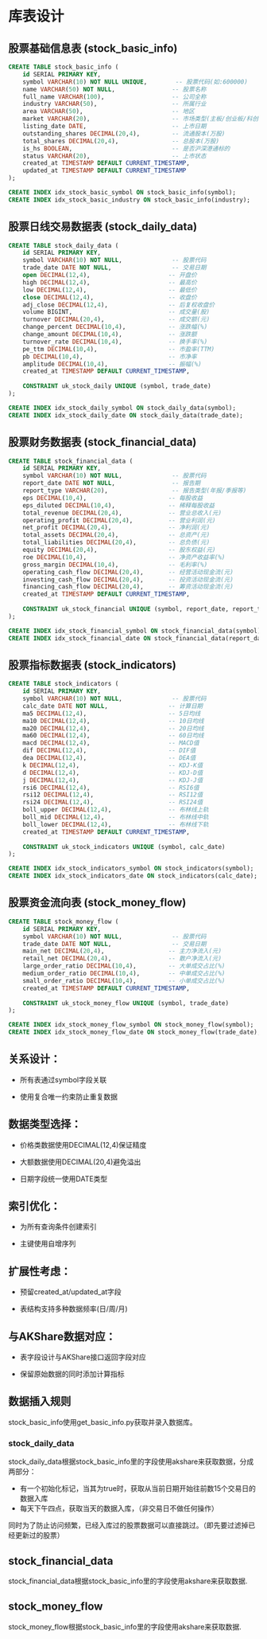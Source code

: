# 库表设计

## 股票基础信息表 (stock_basic_info)

```sql
CREATE TABLE stock_basic_info (
    id SERIAL PRIMARY KEY,
    symbol VARCHAR(10) NOT NULL UNIQUE,        -- 股票代码(如:600000)
    name VARCHAR(50) NOT NULL,                -- 股票名称
    full_name VARCHAR(100),                   -- 公司全称
    industry VARCHAR(50),                     -- 所属行业
    area VARCHAR(50),                         -- 地区
    market VARCHAR(20),                       -- 市场类型(主板/创业板/科创板等)
    listing_date DATE,                        -- 上市日期
    outstanding_shares DECIMAL(20,4),         -- 流通股本(万股)
    total_shares DECIMAL(20,4),               -- 总股本(万股)
    is_hs BOOLEAN,                            -- 是否沪深港通标的
    status VARCHAR(20),                       -- 上市状态
    created_at TIMESTAMP DEFAULT CURRENT_TIMESTAMP,
    updated_at TIMESTAMP DEFAULT CURRENT_TIMESTAMP
);

CREATE INDEX idx_stock_basic_symbol ON stock_basic_info(symbol);
CREATE INDEX idx_stock_basic_industry ON stock_basic_info(industry);
```

## 股票日线交易数据表 (stock_daily_data)

```sql
CREATE TABLE stock_daily_data (
    id SERIAL PRIMARY KEY,
    symbol VARCHAR(10) NOT NULL,              -- 股票代码
    trade_date DATE NOT NULL,                 -- 交易日期
    open DECIMAL(12,4),                      -- 开盘价
    high DECIMAL(12,4),                      -- 最高价
    low DECIMAL(12,4),                       -- 最低价
    close DECIMAL(12,4),                     -- 收盘价
    adj_close DECIMAL(12,4),                 -- 后复权收盘价
    volume BIGINT,                           -- 成交量(股)
    turnover DECIMAL(20,4),                  -- 成交额(元)
    change_percent DECIMAL(10,4),            -- 涨跌幅(%)
    change_amount DECIMAL(10,4),             -- 涨跌额
    turnover_rate DECIMAL(10,4),             -- 换手率(%)
    pe_ttm DECIMAL(10,4),                    -- 市盈率(TTM)
    pb DECIMAL(10,4),                        -- 市净率
    amplitude DECIMAL(10,4),                 -- 振幅(%)
    created_at TIMESTAMP DEFAULT CURRENT_TIMESTAMP,
    
    CONSTRAINT uk_stock_daily UNIQUE (symbol, trade_date)
);

CREATE INDEX idx_stock_daily_symbol ON stock_daily_data(symbol);
CREATE INDEX idx_stock_daily_date ON stock_daily_data(trade_date);
```

## 股票财务数据表 (stock_financial_data)

```sql
CREATE TABLE stock_financial_data (
    id SERIAL PRIMARY KEY,
    symbol VARCHAR(10) NOT NULL,              -- 股票代码
    report_date DATE NOT NULL,                -- 报告期
    report_type VARCHAR(20),                  -- 报告类型(年报/季报等)
    eps DECIMAL(10,4),                       -- 每股收益
    eps_diluted DECIMAL(10,4),               -- 稀释每股收益
    total_revenue DECIMAL(20,4),             -- 营业总收入(元)
    operating_profit DECIMAL(20,4),          -- 营业利润(元)
    net_profit DECIMAL(20,4),                -- 净利润(元)
    total_assets DECIMAL(20,4),              -- 总资产(元)
    total_liabilities DECIMAL(20,4),         -- 总负债(元)
    equity DECIMAL(20,4),                    -- 股东权益(元)
    roe DECIMAL(10,4),                       -- 净资产收益率(%)
    gross_margin DECIMAL(10,4),              -- 毛利率(%)
    operating_cash_flow DECIMAL(20,4),       -- 经营活动现金流(元)
    investing_cash_flow DECIMAL(20,4),       -- 投资活动现金流(元)
    financing_cash_flow DECIMAL(20,4),       -- 筹资活动现金流(元)
    created_at TIMESTAMP DEFAULT CURRENT_TIMESTAMP,
    
    CONSTRAINT uk_stock_financial UNIQUE (symbol, report_date, report_type)
);

CREATE INDEX idx_stock_financial_symbol ON stock_financial_data(symbol);
CREATE INDEX idx_stock_financial_date ON stock_financial_data(report_date);
```

## 股票指标数据表 (stock_indicators)

```sql
CREATE TABLE stock_indicators (
    id SERIAL PRIMARY KEY,
    symbol VARCHAR(10) NOT NULL,              -- 股票代码
    calc_date DATE NOT NULL,                 -- 计算日期
    ma5 DECIMAL(12,4),                       -- 5日均线
    ma10 DECIMAL(12,4),                      -- 10日均线
    ma20 DECIMAL(12,4),                      -- 20日均线
    ma60 DECIMAL(12,4),                      -- 60日均线
    macd DECIMAL(12,4),                      -- MACD值
    dif DECIMAL(12,4),                       -- DIF值
    dea DECIMAL(12,4),                       -- DEA值
    k DECIMAL(12,4),                         -- KDJ-K值
    d DECIMAL(12,4),                         -- KDJ-D值
    j DECIMAL(12,4),                         -- KDJ-J值
    rsi6 DECIMAL(12,4),                      -- RSI6值
    rsi12 DECIMAL(12,4),                     -- RSI12值
    rsi24 DECIMAL(12,4),                     -- RSI24值
    boll_upper DECIMAL(12,4),                -- 布林线上轨
    boll_mid DECIMAL(12,4),                  -- 布林线中轨
    boll_lower DECIMAL(12,4),                -- 布林线下轨
    created_at TIMESTAMP DEFAULT CURRENT_TIMESTAMP,
    
    CONSTRAINT uk_stock_indicators UNIQUE (symbol, calc_date)
);

CREATE INDEX idx_stock_indicators_symbol ON stock_indicators(symbol);
CREATE INDEX idx_stock_indicators_date ON stock_indicators(calc_date);
```

## 股票资金流向表 (stock_money_flow)

```sql
CREATE TABLE stock_money_flow (
    id SERIAL PRIMARY KEY,
    symbol VARCHAR(10) NOT NULL,              -- 股票代码
    trade_date DATE NOT NULL,                 -- 交易日期
    main_net DECIMAL(20,4),                  -- 主力净流入(元)
    retail_net DECIMAL(20,4),                -- 散户净流入(元)
    large_order_ratio DECIMAL(10,4),         -- 大单成交占比(%)
    medium_order_ratio DECIMAL(10,4),        -- 中单成交占比(%)
    small_order_ratio DECIMAL(10,4),         -- 小单成交占比(%)
    created_at TIMESTAMP DEFAULT CURRENT_TIMESTAMP,
    
    CONSTRAINT uk_stock_money_flow UNIQUE (symbol, trade_date)
);

CREATE INDEX idx_stock_money_flow_symbol ON stock_money_flow(symbol);
CREATE INDEX idx_stock_money_flow_date ON stock_money_flow(trade_date);
```

## 关系设计：

- 所有表通过symbol字段关联

- 使用复合唯一约束防止重复数据

## 数据类型选择：

- 价格类数据使用DECIMAL(12,4)保证精度

- 大额数据使用DECIMAL(20,4)避免溢出

- 日期字段统一使用DATE类型

## 索引优化：

- 为所有查询条件创建索引

- 主键使用自增序列

## 扩展性考虑：

- 预留created_at/updated_at字段

- 表结构支持多种数据频率(日/周/月)

## 与AKShare数据对应：

- 表字段设计与AKShare接口返回字段对应

- 保留原始数据的同时添加计算指标

## 数据插入规则

stock_basic_info使用get_basic_info.py获取并录入数据库。

### stock_daily_data
stock_daily_data根据stock_basic_info里的字段使用akshare来获取数据，分成两部分：

- 有一个初始化标记，当其为true时，获取从当前日期开始往前数15个交易日的数据入库
- 每天下午四点，获取当天的数据入库，（非交易日不做任何操作）

同时为了防止访问频繁，已经入库过的股票数据可以直接跳过。（即先要过滤掉已经更新过的股票）

## stock_financial_data

stock_financial_data根据stock_basic_info里的字段使用akshare来获取数据.

## stock_money_flow

stock_money_flow根据stock_basic_info里的字段使用akshare来获取数据.